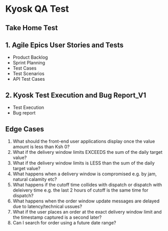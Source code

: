 # Kyosk QA Test

## Take Home Test

## 1. Agile Epics User Stories and Tests

- Product Backlog
- Sprint Planning
- Test Cases
- Test Scenarios
- API Test Cases

## 2. Kyosk Test Execution and Bug Report_V1

- Test Execution
- Bug report

## Edge Cases

1. What should the front-end user applications display once the value amount is less than Ksh 0?
2. What if the delivery window limits EXCEEDS the sum of the daily target value?
3. What if the delivery window limits is LESS than the sum of the daily target value?
4. What happens when a delivery window is compromised e.g. by jam, natural calamity etc?
5. What happens if the cutoff time collides with dispatch or dispatch with deleivery time e.g. the last 2 hours of cutoff is the same time for dispatch?
6. What happens when the order window update messages are delayed due to latency/technical ussues?
7. What if the user places an order at the exact delivery window limit and the timestamp captured is a second later? 
8. Can I search for order using a future date range?



